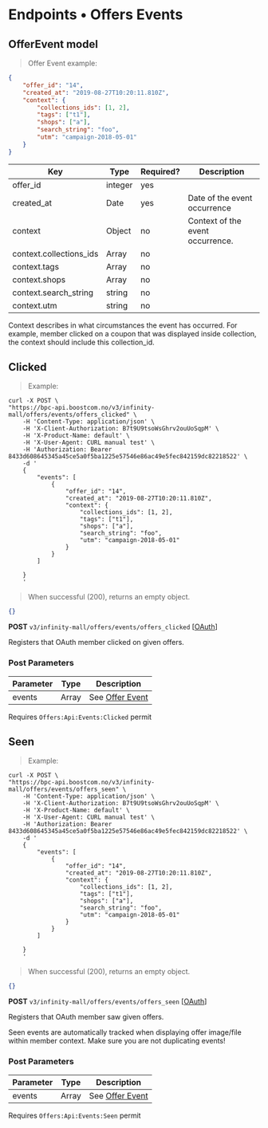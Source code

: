 # <a name="v3-offers-events"></a>  Endpoints &bull; Offers Events

## <a name="v3-offer-event-model"></a> OfferEvent model

> Offer Event example:

```json
{
    "offer_id": "14",
    "created_at": "2019-08-27T10:20:11.810Z",
    "context": {
        "collections_ids": [1, 2],
        "tags": ["t1"],
        "shops": ["a"],
        "search_string": "foo",
        "utm": "campaign-2018-05-01"
    }
}
```

Key | Type | Required? | Description
--------- | --------- | -------- | ---------
offer_id | integer | yes |  
created_at | Date| yes | Date of the event occurrence 
context | Object| no | Context of the event occurrence.   
context.collections_ids | Array<ID> | no |  
context.tags | Array<string> | no |  
context.shops | Array<string> | no |
context.search_string | string | no |
context.utm | string | no |

Context describes in what circumstances the event has occurred. 
For example, member clicked on a coupon that was displayed inside collection, the context should include this collection_id. 

## <a name="v3-offers-clicked"></a> Clicked

> Example:

```shell
curl -X POST \
"https://bpc-api.boostcom.no/v3/infinity-mall/offers/events/offers_clicked" \
    -H 'Content-Type: application/json' \
    -H 'X-Client-Authorization: B7t9U9tsoWsGhrv2ouUoSqpM' \
    -H 'X-Product-Name: default' \
    -H 'X-User-Agent: CURL manual test' \
    -H 'Authorization: Bearer 8433d608645345a45ce5a0f5ba1225e57546e86ac49e5fec842159dc82218522' \
    -d '
    {
        "events": [
            {
                "offer_id": "14",
                "created_at": "2019-08-27T10:20:11.810Z",
                "context": {
                    "collections_ids": [1, 2],
                    "tags": ["t1"],
                    "shops": ["a"],
                    "search_string": "foo",
                    "utm": "campaign-2018-05-01"
                }
            }
        ]
    
    }
    '
```

> When successful (200), returns an empty object.

```json
{}
```

**POST** `v3/infinity-mall/offers/events/offers_clicked` [[OAuth](#v3-oauth2)]

Registers that OAuth member clicked on given offers.

### Post Parameters

Parameter | Type | Description
--------- | --------- | ------
events | Array<OfferEvent> | See [Offer Event](#v3-offer-event-model)

<aside class="notice">
Requires <code>Offers:Api:Events:Clicked</code> permit
</aside>

## <a name="v3-offers-seen"></a> Seen

> Example:

```shell
curl -X POST \
"https://bpc-api.boostcom.no/v3/infinity-mall/offers/events/offers_seen" \
    -H 'Content-Type: application/json' \
    -H 'X-Client-Authorization: B7t9U9tsoWsGhrv2ouUoSqpM' \
    -H 'X-Product-Name: default' \
    -H 'X-User-Agent: CURL manual test' \
    -H 'Authorization: Bearer 8433d608645345a45ce5a0f5ba1225e57546e86ac49e5fec842159dc82218522' \
    -d '
    {
        "events": [
            {
                "offer_id": "14",
                "created_at": "2019-08-27T10:20:11.810Z",
                "context": {
                    "collections_ids": [1, 2],
                    "tags": ["t1"],
                    "shops": ["a"],
                    "search_string": "foo",
                    "utm": "campaign-2018-05-01"
                }
            }
        ]
    
    }
    '
```

> When successful (200), returns an empty object.

```json
{}
```

**POST** `v3/infinity-mall/offers/events/offers_seen` [[OAuth](#v3-oauth2)]

Registers that OAuth member saw given offers.

<aside class="warning">
Seen events are automatically tracked when displaying offer image/file within member context. Make sure you are not duplicating events!
</aside>

### Post Parameters

Parameter | Type | Description
--------- | --------- | ------
events | Array <OfferEvent> | See [Offer Event](#v3-offer-event-model)

<aside class="notice">
Requires <code>Offers:Api:Events:Seen</code> permit
</aside>
